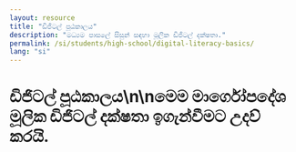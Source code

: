 ```yaml
---
layout: resource
title: "ඩිජිටල් පූඨකාලය"
description: "මධ්‍යම පාසලේ සිසුන් සඳහා මූලික ඩිජිටල් දක්ෂතා."
permalink: /si/students/high-school/digital-literacy-basics/
lang: "si"
---
```


# ඩිජිටල් පූඨකාලය\n\nමෙම මාර්ගෝපදේශ මූලික ඩිජිටල් දක්ෂතා ඉගැන්වීමට උදව් කරයි.
